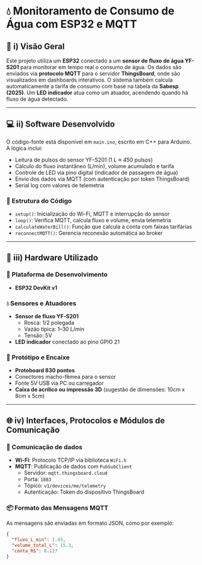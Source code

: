 # 💧 Monitoramento de Consumo de Água com ESP32 e MQTT

## 📌 i) Visão Geral

Este projeto utiliza um **ESP32** conectado a um **sensor de fluxo de água YF-S201** para monitorar em tempo real o consumo de água. Os dados são enviados via **protocolo MQTT** para o servidor **ThingsBoard**, onde são visualizados em dashboards interativos. O sistema também calcula automaticamente a tarifa de consumo com base na tabela da **Sabesp (2025)**. Um **LED indicador** atua como um atuador, acendendo quando há fluxo de água detectado.

---

## 💻 ii) Software Desenvolvido

O código-fonte está disponível em `main.ino`, escrito em C++ para Arduino. A lógica inclui:

- Leitura de pulsos do sensor YF-S201 (1 L ≈ 450 pulsos)
- Cálculo do fluxo instantâneo (L/min), volume acumulado e tarifa
- Controle de LED via pino digital (indicador de passagem de água)
- Envio dos dados via MQTT (com autenticação por token ThingsBoard)
- Serial log com valores de telemetria

### 🧩 Estrutura do Código
- `setup()`: Inicialização do Wi-Fi, MQTT e interrupção do sensor
- `loop()`: Verifica MQTT, calcula fluxo e volume, envia telemetria
- `calculateWaterBill()`: Função que calcula a conta com faixas tarifárias
- `reconnectMQTT()`: Gerencia reconexão automática ao broker

---

## 🔧 iii) Hardware Utilizado

### 🧠 Plataforma de Desenvolvimento
- **ESP32 DevKit v1**

### 💧 Sensores e Atuadores
- **Sensor de fluxo YF-S201**  
  - Rosca: 1/2 polegada  
  - Vazão típica: 1–30 L/min  
  - Tensão: 5V  
- **LED indicador** conectado ao pino GPIO 21

### 🧰 Protótipo e Encaixe
- **Protoboard 830 pontos**
- Conectores macho-fêmea para o sensor
- Fonte 5V USB via PC ou carregador
- **Caixa de acrílico ou impressão 3D** (sugestão de dimensões: 10cm x 8cm x 5cm)

---

## 🌐 iv) Interfaces, Protocolos e Módulos de Comunicação

### 🧠 Comunicação de dados
- **Wi-Fi**: Protocolo TCP/IP via biblioteca `WiFi.h`
- **MQTT**: Publicação de dados com `PubSubClient`
  - Servidor: `mqtt.thingsboard.cloud`
  - Porta: `1883`
  - Tópico: `v1/devices/me/telemetry`
  - Autenticação: Token do dispositivo ThingsBoard

### 📦 Formato das Mensagens MQTT
As mensagens são enviadas em formato JSON, como por exemplo:

```json
{
  "fluxo_L_min": 1.45,
  "volume_total_L": 15.3,
  "conta_R$": 0.127
}
